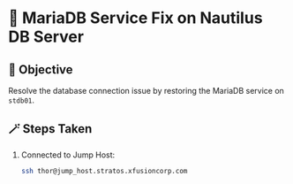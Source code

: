 # 🧩 MariaDB Service Fix on Nautilus DB Server

## 🎯 Objective
Resolve the database connection issue by restoring the MariaDB service on `stdb01`.

## 🪄 Steps Taken
1. Connected to Jump Host:
   ```bash
   ssh thor@jump_host.stratos.xfusioncorp.com
